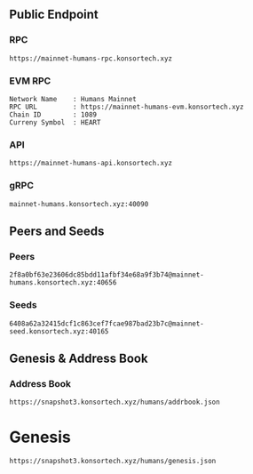 ## Public Endpoint

### RPC
```
https://mainnet-humans-rpc.konsortech.xyz
```

### EVM RPC
```
Network Name    : Humans Mainnet
RPC URL         : https://mainnet-humans-evm.konsortech.xyz
Chain ID        : 1089
Curreny Symbol  : HEART
```

### API
```
https://mainnet-humans-api.konsortech.xyz
```

### gRPC
```
mainnet-humans.konsortech.xyz:40090
```


## Peers and Seeds

### Peers
```
2f8a0bf63e23606dc85bdd11afbf34e68a9f3b74@mainnet-humans.konsortech.xyz:40656
```

### Seeds
```
6408a62a32415dcf1c863cef7fcae987bad23b7c@mainnet-seed.konsortech.xyz:40165
```

## Genesis & Address Book

### Address Book
```
https://snapshot3.konsortech.xyz/humans/addrbook.json
```

# Genesis
```
https://snapshot3.konsortech.xyz/humans/genesis.json
```
